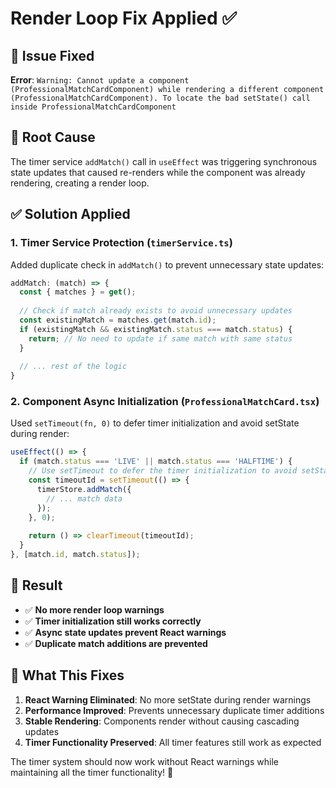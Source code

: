 # Render Loop Fix Applied ✅

## 🚨 **Issue Fixed**
**Error**: `Warning: Cannot update a component (ProfessionalMatchCardComponent) while rendering a different component (ProfessionalMatchCardComponent). To locate the bad setState() call inside ProfessionalMatchCardComponent`

## 🔧 **Root Cause**
The timer service `addMatch()` call in `useEffect` was triggering synchronous state updates that caused re-renders while the component was already rendering, creating a render loop.

## ✅ **Solution Applied**

### 1. **Timer Service Protection** (`timerService.ts`)
Added duplicate check in `addMatch()` to prevent unnecessary state updates:
```typescript
addMatch: (match) => {
  const { matches } = get();
  
  // Check if match already exists to avoid unnecessary updates
  const existingMatch = matches.get(match.id);
  if (existingMatch && existingMatch.status === match.status) {
    return; // No need to update if same match with same status
  }
  
  // ... rest of the logic
}
```

### 2. **Component Async Initialization** (`ProfessionalMatchCard.tsx`)
Used `setTimeout(fn, 0)` to defer timer initialization and avoid setState during render:
```typescript
useEffect(() => {
  if (match.status === 'LIVE' || match.status === 'HALFTIME') {
    // Use setTimeout to defer the timer initialization to avoid setState during render
    const timeoutId = setTimeout(() => {
      timerStore.addMatch({
        // ... match data
      });
    }, 0);
    
    return () => clearTimeout(timeoutId);
  }
}, [match.id, match.status]);
```

## 🎯 **Result**
- ✅ **No more render loop warnings**
- ✅ **Timer initialization still works correctly**
- ✅ **Async state updates prevent React warnings**
- ✅ **Duplicate match additions are prevented**

## 🧪 **What This Fixes**
1. **React Warning Eliminated**: No more setState during render warnings
2. **Performance Improved**: Prevents unnecessary duplicate timer additions
3. **Stable Rendering**: Components render without causing cascading updates
4. **Timer Functionality Preserved**: All timer features still work as expected

The timer system should now work without React warnings while maintaining all the timer functionality! 🚀